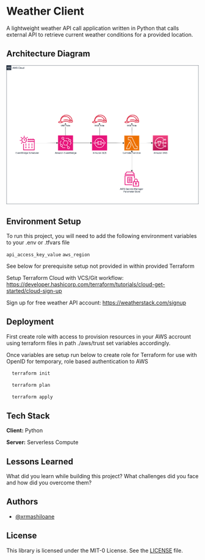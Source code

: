 # Weather Client

A lightweight weather API call application written in Python that calls external API to retrieve current weather conditions for a provided location.

## Architecture Diagram

![Architecture Diagram](ArchitectureDiagram.png)

## Environment Setup

To run this project, you will need to add the following environment variables to your .env or .tfvars file

`api_access_key_value`
`aws_region`

See below for prerequisite setup not provided in within provided Terraform

Setup Terraform Cloud with VCS/Git workflow: https://developer.hashicorp.com/terraform/tutorials/cloud-get-started/cloud-sign-up 

Sign up for free weather API account: https://weatherstack.com/signup



## Deployment

First create role with access to provision resources in your AWS accrount using terraform files in path ./aws/trust set variables accordingly.

Once variables are setup run below to create role for Terraform for use with OpenID for temporary, role based authentication to AWS

```bash
  terraform init
```

```bash
  terraform plan
```

```bash
  terraform apply
```

## Tech Stack

**Client:** Python

**Server:** Serverless Compute

## Lessons Learned

What did you learn while building this project? What challenges did you face and how did you overcome them?


## Authors

- [@xrmashiloane](https://www.github.com/xrmashiloane)


## License

This library is licensed under the MIT-0 License. See the [LICENSE](LICENSE) file.